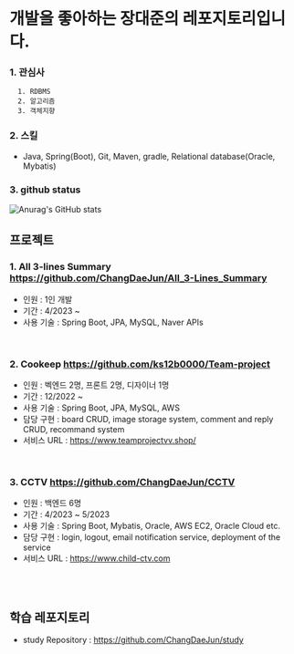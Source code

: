 # 개발을 좋아하는 장대준의 레포지토리입니다.

### 1. 관심사
```
  1. RDBMS
  2. 알고리즘
  3. 객체지향
```
### 2. 스킬
  * Java, Spring(Boot), Git, Maven, gradle, Relational database(Oracle, Mybatis)


### 3. github status
![Anurag's GitHub stats](https://github-readme-stats.vercel.app/api?username=ChangDaeJun&theme=dark&show_icons=true)


## 프로젝트

  ### 1. All 3-lines Summary <https://github.com/ChangDaeJun/All_3-Lines_Summary>
  * 인원 : 1인 개발
  * 기간 : 4/2023 ~
  * 사용 기술 : Spring Boot, JPA, MySQL, Naver APIs
<br>
  
  ### 2. Cookeep <https://github.com/ks12b0000/Team-project>
  * 인원 :  벡엔드 2명, 프론트 2명, 디자이너 1명
  * 기간 : 12/2022 ~
  * 사용 기술 : Spring Boot, JPA, MySQL, AWS
  * 담당 구현 : board CRUD, image storage system, comment and reply CRUD, recommand system
  * 서비스 URL : https://www.teamprojectvv.shop/
<br>
  
### 3. CCTV <https://github.com/ChangDaeJun/CCTV>
  * 인원 : 백엔드 6명
  * 기간 : 4/2023 ~ 5/2023
  * 사용 기술 : Spring Boot, Mybatis, Oracle, AWS EC2, Oracle Cloud etc.
  * 담당 구현 : login, logout, email notification service, deployment of the service
  * 서비스 URL : https://www.child-ctv.com
  
<br>
<br>
  
## 학습 레포지토리
* study Repository : https://github.com/ChangDaeJun/study
